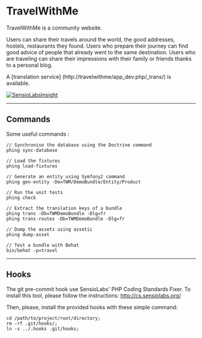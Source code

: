TravelWithMe
============

TravelWithMe is a community website.

Users can share their travels around the world, the good addresses, hostels, restaurants they found.
Users who prepare their journey can find good advice of people that already went to the same destination.
Users who are traveling can share their impressions with their family or friends thanks to a personal blog.

A [translation service] (http://travelwithme/app_dev.php/_trans/) is available.

[![SensioLabsInsight](https://insight.sensiolabs.com/projects/c175acc7-6c0e-4cb6-a0dc-699fd11ca92d/mini.png)](https://insight.sensiolabs.com/projects/c175acc7-6c0e-4cb6-a0dc-699fd11ca92d "SensioLabsInsight")

---
Commands
--------

Some useful commands :

    // Synchronise the database using the Doctrine command
    phing sync-database

    // Load the fixtures
    phing load-fixtures

    // Generate an entity using Symfony2 command
    phing gen-entity -De=TWM/DemoBundle/Entity/Product

    // Run the unit tests
    phing check

    // Extract the translation keys of a bundle
    phing trans -Db=TWMDemoBundle -Dlg=fr
    phing trans-routes -Db=TWMDemoBundle -Dlg=fr

    // Dump the assets using assetic
    phing dump-asset

    // Test a bundle with Behat
    bin/behat -p=travel

---
Hooks
-----

The git pre-commit hook use SensioLabs' PHP Coding Standards Fixer.
To install this tool, please follow the instructions: http://cs.sensiolabs.org/

Then, please, install the provided hooks with these simple command:

    cd /path/to/project/root/directory;
    rm -rf .git/hooks/;
    ln -s ../.hooks .git/hooks;
